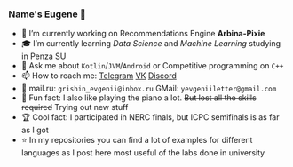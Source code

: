 ### Name's Eugene 👋

- 🔭 I’m currently working on Recommendations Engine **Arbina-Pixie**
- 🎓 I’m currently learning *Data Science* and *Machine Learning* studying in Penza SU
- 💬 Ask me about `Kotlin`/`JVM`/`Android` or Competitive programming on `C++`
- 📫 How to reach me: [Telegram](https://t.me/havlong) [VK](https://vk.com/havlong) [Discord](https://discordapp.com/users/329678418851397653)
- 📧 mail.ru: `grishin_evgenii@inbox.ru` GMail: `yevgeniiletter@gmail.com`
- 🎹 Fun fact: I also like playing the piano a lot. ~~But lost all the skills required~~ Trying out new stuff
- 🏆 Cool fact: I participated in NERC finals, but ICPC semifinals is as far as I got
- ⭐ In my repositories you can find a lot of examples for different languages as I post here most useful of the labs done in university
